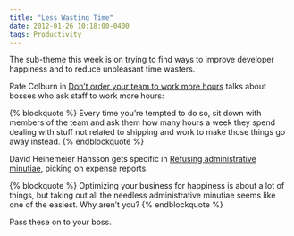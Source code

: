 ```yaml
---
title: "Less Wasting Time"
date: 2012-01-26 10:18:00-0400
tags: Productivity
---
```


The sub-theme this week is on trying to find ways to improve developer happiness and to reduce unpleasant time wasters.

Rafe Colburn in [Don’t order your team to work more hours](http://rc3.org/2012/01/17/dont-order-your-team-to-work-more-hours/) talks about bosses who ask staff to work more hours:

{% blockquote %}
Every time you’re tempted to do so, sit down with members of the team and ask them how many hours a week they spend dealing with stuff not related to shipping and work to make those things go away instead.
{% endblockquote %}

David Heinemeier Hansson gets specific in [Refusing administrative minutiae](http://37signals.com/svn/posts/3081-refusing-administrative-minutiae), picking on expense reports.

{% blockquote %}
Optimizing your business for happiness is about a lot of things, but taking out all the needless administrative minutiae seems like one of the easiest. Why aren’t you?
{% endblockquote %}

Pass these on to your boss.
